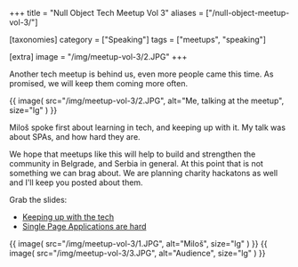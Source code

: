 +++
title = "Null Object Tech Meetup Vol 3"
aliases = ["/null-object-meetup-vol-3/"]

[taxonomies]
category = ["Speaking"]
tags = ["meetups", "speaking"]

[extra]
image = "/img/meetup-vol-3/2.JPG"
+++

Another tech meetup is behind us, even more people came this time.
As promised, we will keep them coming more often.

{{ image(
  src="/img/meetup-vol-3/2.JPG",
  alt="Me, talking at the meetup",
  size="lg"
) }}

Miloš spoke first about learning in tech, and keeping up with it.
My talk was about SPAs, and how hard they are.

<!-- more -->

We hope that meetups like this will help to build and strengthen the community in Belgrade, and Serbia in general.
At this point that is not something we can brag about.
We are planning charity hackatons as well and I'll keep you posted about them.

Grab the slides:

* <a href="/pdf/Null Object Tech Meetup - Keeping up with the tech.pdf">Keeping up with the tech</a>
* <a href="/pdf/Null Object Tech Meetup - SPAs are hard.pdf">Single Page Applications are hard</a>

{{ image(
  src="/img/meetup-vol-3/1.JPG",
  alt="Miloš",
  size="lg"
) }}
{{ image(
  src="/img/meetup-vol-3/3.JPG",
  alt="Audience",
  size="lg"
) }}

